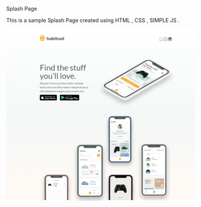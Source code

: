 Splash Page

This is a sample Splash Page created using HTML , CSS , SIMPLE JS .

![screenshot](https://github.com/islamhassan1/Splash-page/blob/master/img/screen%20shot1.png)
